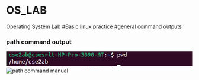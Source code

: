 # OS_LAB
Operating System Lab
#Basic linux practice
#general command outputs
### path command output
![path command output](path.png)
![path command manual](mpath.png)
